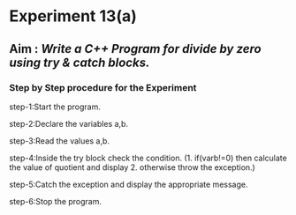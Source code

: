 # Experiment 13(a)
## Aim : _Write a C++ Program for divide by zero using try &amp; catch blocks._
### Step by Step procedure for the Experiment
step-1:Start the program.

step-2:Declare the variables a,b.

step-3:Read the values a,b.

step-4:Inside the try block check the condition. (1. if(varb!=0) then calculate the value of quotient and display 2. otherwise throw the exception.)

step-5:Catch the exception and display the appropriate message.

step-6:Stop the program.
